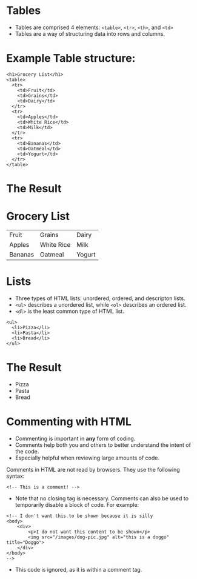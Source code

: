 # Tables

* Tables are comprised 4 elements: `<table>`, `<tr>`, `<th>`, and `<td>`
* Tables are a way of structuring data into rows and columns.

# Example Table structure:

```
<h1>Grocery List</h1>
<table>
  <tr>
    <td>Fruit</td>
    <td>Grains</td>
    <td>Dairy</td>
  </tr>
  <tr>
    <td>Apples</td>
    <td>White Rice</td>
    <td>Milk</td>
  </tr>
  <tr>
    <td>Bananas</td>
    <td>Oatmeal</td>
    <td>Yogurt</td>
  </tr>
</table>
```
# The Result

<h1>Grocery List</h1>
<table>
  <tr>
    <td>Fruit</td>
    <td>Grains</td>
    <td>Dairy</td>
  </tr>
  <tr>
    <td>Apples</td>
    <td>White Rice</td>
    <td>Milk</td>
  </tr>
  <tr>
    <td>Bananas</td>
    <td>Oatmeal</td>
    <td>Yogurt</td>
  </tr>
</table>

# Lists

* Three types of HTML lists: unordered, ordered, and descripton lists.
* `<ul>` describes a unordered list, while `<ol>` describes an ordered list.
* `<dl>` is the least common type of HTML list. 

```
<ul>
  <li>Pizza</li>
  <li>Pasta</li>
  <li>Bread</li>
</ul>
```

# The Result

<ul>
  <li>Pizza</li>
  <li>Pasta</li>
  <li>Bread</li>
</ul>

# Commenting with HTML

* Commenting is important in **any** form of coding.
* Comments help both you and others to better understand the intent of the code.
* Especially helpful when reviewing large amounts of code.

Comments in HTML are not read by browsers. They use the following syntax:

`<!-- This is a comment! -->`

* Note that no closing tag is necessary. Comments can also be used to temporarily disable a block of code. For example:

```
<!-- I don't want this to be shown because it is silly
<body>
	<div>
		<p>I do not want this content to be shown</p>
		<img src="/images/dog-pic.jpg" alt="this is a doggo" title="Doggo">
	</div>
</body>
-->
```

* This code is ignored, as it is within a comment tag.